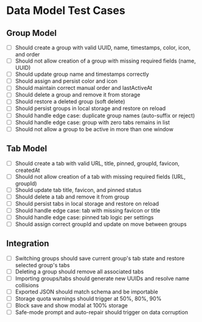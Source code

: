 # Data Model Test Cases

## Group Model

- [ ] Should create a group with valid UUID, name, timestamps, color, icon, and order
- [ ] Should not allow creation of a group with missing required fields (name, UUID)
- [ ] Should update group name and timestamps correctly
- [ ] Should assign and persist color and icon
- [ ] Should maintain correct manual order and lastActiveAt
- [ ] Should delete a group and remove it from storage
- [ ] Should restore a deleted group (soft delete)
- [ ] Should persist groups in local storage and restore on reload
- [ ] Should handle edge case: duplicate group names (auto-suffix or reject)
- [ ] Should handle edge case: group with zero tabs remains in list
- [ ] Should not allow a group to be active in more than one window

## Tab Model

- [ ] Should create a tab with valid URL, title, pinned, groupId, favicon, createdAt
- [ ] Should not allow creation of a tab with missing required fields (URL, groupId)
- [ ] Should update tab title, favicon, and pinned status
- [ ] Should delete a tab and remove it from group
- [ ] Should persist tabs in local storage and restore on reload
- [ ] Should handle edge case: tab with missing favicon or title
- [ ] Should handle edge case: pinned tab logic per settings
- [ ] Should assign correct groupId and update on move between groups

## Integration

- [ ] Switching groups should save current group's tab state and restore selected group's tabs
- [ ] Deleting a group should remove all associated tabs
- [ ] Importing groups/tabs should generate new UUIDs and resolve name collisions
- [ ] Exported JSON should match schema and be importable
- [ ] Storage quota warnings should trigger at 50%, 80%, 90%
- [ ] Block save and show modal at 100% storage
- [ ] Safe-mode prompt and auto-repair should trigger on data corruption